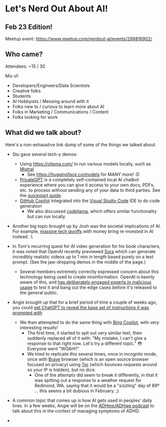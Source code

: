 # Let's Nerd Out About AI!
## Feb 23 Edition!

Meetup event: https://www.meetup.com/nerdout-ai/events/298816902/

## Who came?
Attendees: ~15 / 30

Mix of:
- Developers/Engineers/Data Scientists
- Creative folks
- Students
- AI Hobbyists / Messing around with it
- Folks new to / curious to learn more about AI
- Folks in Marketing / Communications / Content
- Folks looking for work

## What did we talk about?
Here's a non-exhaustive link dump of some of the things we talked about:

* Stu gave several tech-y demos:
  * Using https://ollama.com/ to run various models locally, such as [Mistral](https://mistral.ai/)
    * See https://huggingface.co/models for MANY more! :D
  * [PrivateGPT](https://github.com/imartinez/privateGPT) is a completely self-contained local AI chatbot experience where you can give it access to your own docs, PDFs, etc. to process without sending any of your data to third parties. See the [quickstart guide](https://docs.privategpt.dev/overview/welcome/quickstart).
  * [GitHub Copilot](https://github.com/features/copilot) integrated into the [Visual Studio Code](https://code.visualstudio.com/) IDE to do code generation
     * We also discussed [codellama](https://github.com/facebookresearch/codellama), which offers similar functionality but can run locally.

* Another big topic brought up by Josh was the societal implications of AI. For example, [massive tech layoffs](https://layoffs.fyi/) with money bring re-invested in AI instead. :\

* In Tom's recurring quest for AI video generation for his book characters, it was noted that OpenAI recently previewed [Sora](https://openai.com/sora) which can generate incredibly realistic videos up to 1 min in length based purely on a text prompt. (See the jaw-dropping demos in the middle of the page.)
  * Several members extremely correctly expressed concern about this technology being used to create misinformation. OpenAI is keenly aware of this, and [has deliberately engaged experts in malicious usage](https://openai.com/sora#safety) to test it and bang out the edge cases before it's released to the general public.

* Angie brought up that for a brief period of time a couple of weeks ago, you could [get ChatGPT to reveal the base set of instructions it was prompted with](https://gist.github.com/webchick/1f1dc50d22136372326bee9d9c76baf9)
  * We then attempted to do the same thing with [Bing Copilot](https://www.bing.com/search?toncp=0&FORM=hpcodx&q=Bing+AI&showconv=1), with *very* interesting results!
    * The first time, it started to spit out very similar text, then suddenly replaced all of it with:
      "My mistake, I can't give a response to that right now. Let's try a different topic." 😳 Everyone went "WOAH!!"
    * We tried to replicate this several times, once in incognito mode, once with [Brave](https://brave.com/) browser (which is an open source browser focused on privacy) using [Tor](https://www.torproject.org/) (which bounces requests around so your IP is hidden), but no dice.
      * One of the attempts did seem to break it differently, in that it was spitting out a response to a weather request for Redmond, WA, saying that it would be a "sizzling" day of 88º ... this seems a bit dubious in February. ;)

* A common topic that comes up is how AI gets used in peoples' daily lives. In a few weeks, Angie will be on the [ADHme/ADHwe podcast](https://bartfarrell.com/adhme-adhwe/) to talk about this in the context of managing symptoms of ADHD.

* 
